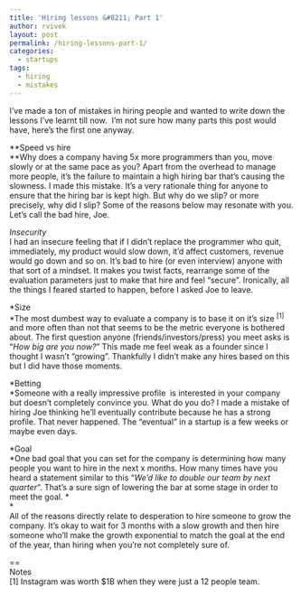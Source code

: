 ```yaml
---
title: 'Hiring lessons &#8211; Part 1'
author: rvivek
layout: post
permalink: /hiring-lessons-part-1/
categories:
  - startups
tags:
  - hiring
  - mistakes
---
```

I&#8217;ve made a ton of mistakes in hiring people and wanted to write down the lessons I&#8217;ve learnt till now.  I&#8217;m not sure how many parts this post would have, here&#8217;s the first one anyway.

**Speed vs hire  
**Why does a company having 5x more programmers than you, move slowly or at the same pace as you? Apart from the overhead to manage more people, it&#8217;s the failure to maintain a high hiring bar that&#8217;s causing the slowness. I made this mistake. It&#8217;s a very rationale thing for anyone to ensure that the hiring bar is kept high. But why do we slip? or more precisely, why did I slip? Some of the reasons below may resonate with you. Let&#8217;s call the bad hire, Joe.

*Insecurity*  
I had an insecure feeling that if I didn&#8217;t replace the programmer who quit, immediately, my product would slow down, it&#8217;d affect customers, revenue would go down and so on. It&#8217;s bad to hire (or even interview) anyone with that sort of a mindset. It makes you twist facts, rearrange some of the evaluation parameters just to make that hire and feel &#8220;secure&#8221;. Ironically, all the things I feared started to happen, before I asked Joe to leave.

*Size  
*The most dumbest way to evaluate a company is to base it on it&#8217;s size <sup>[1]</sup> and more often than not that seems to be the metric everyone is bothered about. The first question anyone (friends/investors/press) you meet asks is &#8220;*How big are you now?*&#8221; This made me feel weak as a founder since I thought I wasn&#8217;t &#8220;growing&#8221;. Thankfully I didn&#8217;t make any hires based on this but I did have those moments.

*Betting  
*Someone with a really impressive profile  is interested in your company but doesn&#8217;t completely convince you. What do you do? I made a mistake of hiring Joe thinking he&#8217;ll eventually contribute because he has a strong profile. That never happened. The &#8220;eventual&#8221; in a startup is a few weeks or maybe even days.

*Goal  
*One bad goal that you can set for the company is determining how many people you want to hire in the next x months. How many times have you heard a statement similar to this &#8220;*We&#8217;d like to double our team by next quarter*&#8220;. That&#8217;s a sure sign of lowering the bar at some stage in order to meet the goal. *  
*  
All of the reasons directly relate to desperation to hire someone to grow the company. It&#8217;s okay to wait for 3 months with a slow growth and then hire someone who&#8217;ll make the growth exponential to match the goal at the end of the year, than hiring when you&#8217;re not completely sure of.

==  
Notes  
[1] Instagram was worth $1B when they were just a 12 people team.